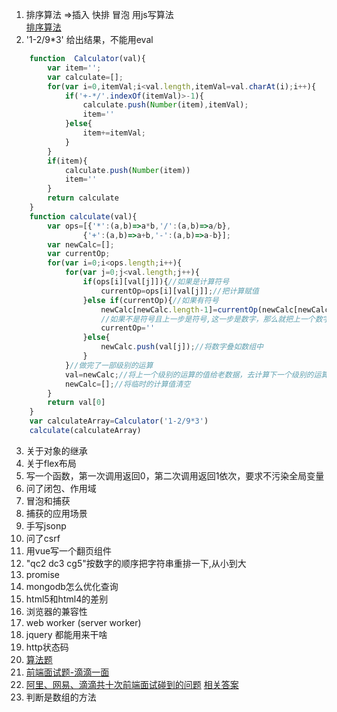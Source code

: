 1. 排序算法 =>插入 快排 冒泡 用js写算法   
 [排序算法](http://blog.csdn.net/u013063153/article/details/52667542#t10)
2. '1-2/9*3' 给出结果，不能用eval  
```javascript
    function  Calculator(val){
        var item='';
        var calculate=[];
        for(var i=0,itemVal;i<val.length,itemVal=val.charAt(i);i++){
            if('+-*/'.indexOf(itemVal)>-1){
                calculate.push(Number(item),itemVal);
                item=''
            }else{
                item+=itemVal;
            }
        }
        if(item){
            calculate.push(Number(item))
            item=''
        }
        return calculate
    }
    function calculate(val){
        var ops=[{'*':(a,b)=>a*b,'/':(a,b)=>a/b},
                {'+':(a,b)=>a+b,'-':(a,b)=>a-b}];
        var newCalc=[];
        var currentOp;
        for(var i=0;i<ops.length;i++){
            for(var j=0;j<val.length;j++){
                if(ops[i][val[j]]){//如果是计算符号
                    currentOp=ops[i][val[j]];//把计算赋值
                }else if(currentOp){//如果有符号
                    newCalc[newCalc.length-1]=currentOp(newCalc[newCalc.length-1],val[j]);
                    //如果不是符号且上一步是符号,这一步是数字，那么就把上一个数字和当前的符号和上一个数字计算出来，
                    currentOp=''
                }else{
                    newCalc.push(val[j]);//将数字叠如数组中
                }
            }//做完了一部级别的运算
            val=newCalc;//将上一个级别的运算的值给老数据，去计算下一个级别的运算
            newCalc=[];//将临时的计算值清空
        }
        return val[0]
    }
    var calculateArray=Calculator('1-2/9*3')
    calculate(calculateArray) 
```

3. 关于对象的继承  
4. 关于flex布局  
5. 写一个函数，第一次调用返回0，第二次调用返回1依次，要求不污染全局变量   
6. 问了闭包、作用域  
7. 冒泡和捕获  
8. 捕获的应用场景  
9. 手写jsonp  
10. 问了csrf  
11. 用vue写一个翻页组件   
12. "qc2 dc3 cg5"按数字的顺序把字符串重排一下,从小到大  
13. promise  
14. mongodb怎么优化查询  
15. html5和html4的差别  
16. 浏览器的兼容性  
17. web worker  (server worker)  
18. jquery 都能用来干啥  
19. http状态码  
20. [算法题](http://mp.weixin.qq.com/s/2DTcuFYa-ClmTGHBsZL82Q)  
21. [前端面试题-滴滴一面](http://blog.csdn.net/liuliuliu_666/article/details/78366901)  
22. [阿里、网易、滴滴共十次前端面试碰到的问题](https://segmentfault.com/a/1190000009662029)  [相关答案](https://zhoukekestar.github.io/notes/2017/06/07/interview-answers.html) 
23. 判断是数组的方法

